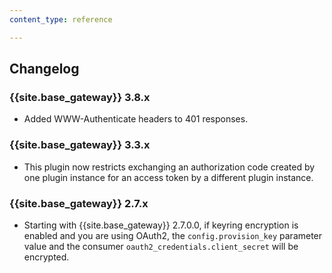 ```yaml
---
content_type: reference

---
```


## Changelog

### {{site.base_gateway}} 3.8.x
* Added WWW-Authenticate headers to 401 responses.

### {{site.base_gateway}} 3.3.x

*  This plugin now restricts exchanging an authorization code created by one plugin instance for an access token by a different plugin instance.

### {{site.base_gateway}} 2.7.x

* Starting with {{site.base_gateway}} 2.7.0.0, if keyring encryption is enabled
and you are using OAuth2, the `config.provision_key` parameter value and the
consumer `oauth2_credentials.client_secret` will be encrypted.